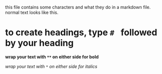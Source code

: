 this file contains some characters and what they do in a markdown file. normal text looks like this.


# to create headings, type `# ` followed by your heading

**wrap your text with `**` on either side for bold**

*wrap your text with `*` on either side for italics*
